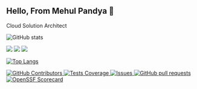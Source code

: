 ## Hello, From Mehul Pandya 👋

Cloud Solution Architect

![GitHub stats](https://github-stats-alpha.vercel.app/api?username=pandyamehul&show_icons=true&show=reviews,discussions_started,discussions_answered,prs_merged,prs_merged_percentage&cc=22272e&tc=37BCF6&ic=fff&bc=0000)

![](http://github-profile-summary-cards.vercel.app/api/cards/profile-details?username=pandyamehul&theme=dark)
![](http://github-profile-summary-cards.vercel.app/api/cards/repos-per-language?username=pandyamehul&theme=dark)
![](http://github-profile-summary-cards.vercel.app/api/cards/most-commit-language?username=pandyamehul&theme=dark)

[![Top Langs](https://github-readme-stats.vercel.app/api/top-langs/?username=pandyamehul&layout=compact)](https://github.com/pandyamehul)

<p align="left">
  <!-- a href="https://github.com/pandyamehul/pandyamehul/actions">
    <img alt="Tests Passing" src="https://github.com/pandyamehul/pandyamehul/workflows/Test/badge.svg" />
  </a -->
  <a href="https://github.com/pandyamehul/pandyamehul/graphs/contributors">
    <img alt="GitHub Contributors" src="https://img.shields.io/github/contributors/pandyamehul/pandyamehul" />
  </a>
  <a href="https://codecov.io/gh/pandyamehul/pandyamehul">
    <img alt="Tests Coverage" src="https://codecov.io/gh/pandyamehul/pandyamehul/branch/master/graph/badge.svg" />
  </a>
  <a href="https://github.com/pandyamehul/pandyamehul/issues">
    <img alt="Issues" src="https://img.shields.io/github/issues/pandyamehul/pandyamehul?color=0088ff" />
  </a>
  <a href="https://github.com/pandyamehul/pandyamehul/pulls">
    <img alt="GitHub pull requests" src="https://img.shields.io/github/issues-pr/pandyamehul/pandyamehul?color=0088ff" />
  </a>
  <a href="https://securityscorecards.dev/viewer/?uri=github.com/pandyamehul/pandyamehul">
    <img alt="OpenSSF Scorecard" src="https://api.securityscorecards.dev/projects/github.com/pandyamehul/pandyamehul/badge" />
  </a>
</p>

<!--
**pandyamehul/pandyamehul** is a ✨ _special_ ✨ repository because its `README.md` (this file) appears on your GitHub profile.

Here are some ideas to get you started:

- 🔭 I’m currently working on ...
- 🌱 I’m currently learning ...
- 👯 I’m looking to collaborate on ...
- 🤔 I’m looking for help with ...
- 💬 Ask me about ...
- 📫 How to reach me: ...
- 😄 Pronouns: ...
- ⚡ Fun fact: ...
-->
